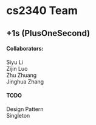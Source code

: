 # cs2340 Team
## +1s (PlusOneSecond)
#### Collaborators:
 Siyu Li<br />
 Zijin Luo<br />
 Zhu Zhuang<br />
 Jinghua Zhang<br />

#### TODO
 Design Pattern<br />
 Singleton<br />
